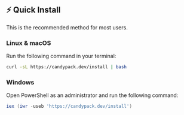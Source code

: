 ## ⚡ Quick Install

This is the recommended method for most users.

### Linux & macOS

Run the following command in your terminal:

```bash
curl -sL https://candypack.dev/install | bash
```

### Windows

Open PowerShell as an administrator and run the following command:

```powershell
iex (iwr -useb 'https://candypack.dev/install')
```
